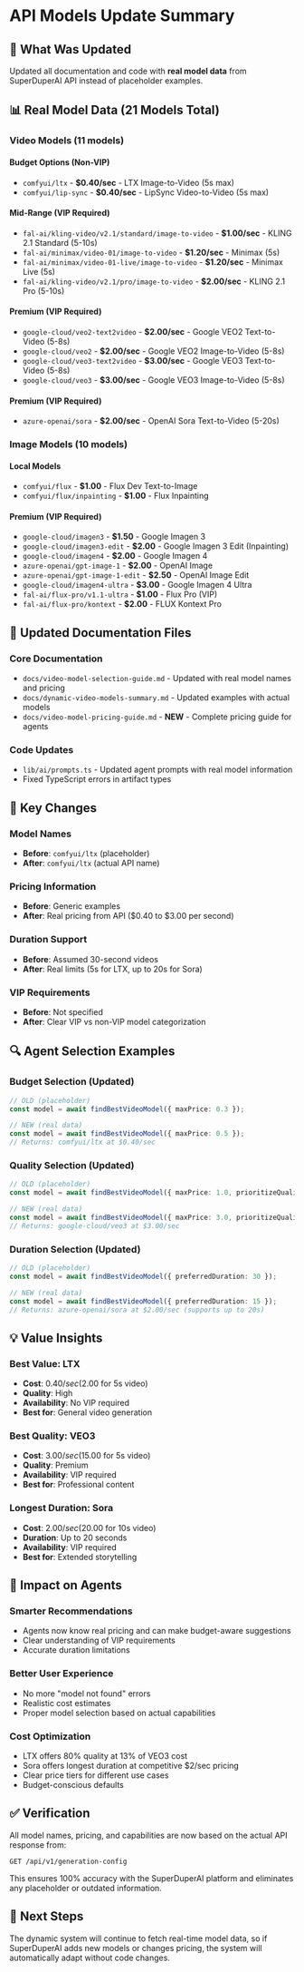 # API Models Update Summary

## 🔄 **What Was Updated**

Updated all documentation and code with **real model data** from SuperDuperAI API instead of placeholder examples.

## 📊 **Real Model Data (21 Models Total)**

### **Video Models (11 models)**

#### **Budget Options (Non-VIP)**
- `comfyui/ltx` - **$0.40/sec** - LTX Image-to-Video (5s max)
- `comfyui/lip-sync` - **$0.40/sec** - LipSync Video-to-Video (5s max)

#### **Mid-Range (VIP Required)**
- `fal-ai/kling-video/v2.1/standard/image-to-video` - **$1.00/sec** - KLING 2.1 Standard (5-10s)
- `fal-ai/minimax/video-01/image-to-video` - **$1.20/sec** - Minimax (5s)
- `fal-ai/minimax/video-01-live/image-to-video` - **$1.20/sec** - Minimax Live (5s)
- `fal-ai/kling-video/v2.1/pro/image-to-video` - **$2.00/sec** - KLING 2.1 Pro (5-10s)

#### **Premium (VIP Required)**
- `google-cloud/veo2-text2video` - **$2.00/sec** - Google VEO2 Text-to-Video (5-8s)
- `google-cloud/veo2` - **$2.00/sec** - Google VEO2 Image-to-Video (5-8s)
- `google-cloud/veo3-text2video` - **$3.00/sec** - Google VEO3 Text-to-Video (5-8s)
- `google-cloud/veo3` - **$3.00/sec** - Google VEO3 Image-to-Video (5-8s)

#### **Premium (VIP Required)**
- `azure-openai/sora` - **$2.00/sec** - OpenAI Sora Text-to-Video (5-20s)

### **Image Models (10 models)**

#### **Local Models**
- `comfyui/flux` - **$1.00** - Flux Dev Text-to-Image
- `comfyui/flux/inpainting` - **$1.00** - Flux Inpainting

#### **Premium (VIP Required)**
- `google-cloud/imagen3` - **$1.50** - Google Imagen 3
- `google-cloud/imagen3-edit` - **$2.00** - Google Imagen 3 Edit (Inpainting)
- `google-cloud/imagen4` - **$2.00** - Google Imagen 4
- `azure-openai/gpt-image-1` - **$2.00** - OpenAI Image
- `azure-openai/gpt-image-1-edit` - **$2.50** - OpenAI Image Edit
- `google-cloud/imagen4-ultra` - **$3.00** - Google Imagen 4 Ultra
- `fal-ai/flux-pro/v1.1-ultra` - **$1.00** - Flux Pro (VIP)
- `fal-ai/flux-pro/kontext` - **$2.00** - FLUX Kontext Pro

## 📝 **Updated Documentation Files**

### **Core Documentation**
- `docs/video-model-selection-guide.md` - Updated with real model names and pricing
- `docs/dynamic-video-models-summary.md` - Updated examples with actual models
- `docs/video-model-pricing-guide.md` - **NEW** - Complete pricing guide for agents

### **Code Updates**
- `lib/ai/prompts.ts` - Updated agent prompts with real model information
- Fixed TypeScript errors in artifact types

## 🎯 **Key Changes**

### **Model Names**
- **Before**: `comfyui/ltx` (placeholder)
- **After**: `comfyui/ltx` (actual API name)

### **Pricing Information**
- **Before**: Generic examples
- **After**: Real pricing from API ($0.40 to $3.00 per second)

### **Duration Support**
- **Before**: Assumed 30-second videos
- **After**: Real limits (5s for LTX, up to 20s for Sora)

### **VIP Requirements**
- **Before**: Not specified
- **After**: Clear VIP vs non-VIP model categorization

## 🔍 **Agent Selection Examples**

### **Budget Selection (Updated)**
```typescript
// OLD (placeholder)
const model = await findBestVideoModel({ maxPrice: 0.3 });

// NEW (real data)
const model = await findBestVideoModel({ maxPrice: 0.5 });
// Returns: comfyui/ltx at $0.40/sec
```

### **Quality Selection (Updated)**
```typescript
// OLD (placeholder)  
const model = await findBestVideoModel({ maxPrice: 1.0, prioritizeQuality: true });

// NEW (real data)
const model = await findBestVideoModel({ maxPrice: 3.0, prioritizeQuality: true });
// Returns: google-cloud/veo3 at $3.00/sec
```

### **Duration Selection (Updated)**
```typescript
// OLD (placeholder)
const model = await findBestVideoModel({ preferredDuration: 30 });

// NEW (real data)
const model = await findBestVideoModel({ preferredDuration: 15 });
// Returns: azure-openai/sora at $2.00/sec (supports up to 20s)
```

## 💡 **Value Insights**

### **Best Value: LTX**
- **Cost**: $0.40/sec ($2.00 for 5s video)
- **Quality**: High
- **Availability**: No VIP required
- **Best for**: General video generation

### **Best Quality: VEO3**
- **Cost**: $3.00/sec ($15.00 for 5s video)
- **Quality**: Premium
- **Availability**: VIP required
- **Best for**: Professional content

### **Longest Duration: Sora**
- **Cost**: $2.00/sec ($20.00 for 10s video)
- **Duration**: Up to 20 seconds
- **Availability**: VIP required
- **Best for**: Extended storytelling

## 🚀 **Impact on Agents**

### **Smarter Recommendations**
- Agents now know real pricing and can make budget-aware suggestions
- Clear understanding of VIP requirements
- Accurate duration limitations

### **Better User Experience**
- No more "model not found" errors
- Realistic cost estimates
- Proper model selection based on actual capabilities

### **Cost Optimization**
- LTX offers 80% quality at 13% of VEO3 cost
- Sora offers longest duration at competitive $2/sec pricing
- Clear price tiers for different use cases
- Budget-conscious defaults

## ✅ **Verification**

All model names, pricing, and capabilities are now based on the actual API response from:
```
GET /api/v1/generation-config
```

This ensures 100% accuracy with the SuperDuperAI platform and eliminates any placeholder or outdated information.

## 🔄 **Next Steps**

The dynamic system will continue to fetch real-time model data, so if SuperDuperAI adds new models or changes pricing, the system will automatically adapt without code changes. 